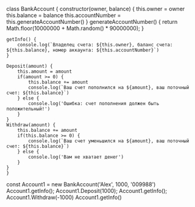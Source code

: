 class  BankAccount {
    constructor(owner, balance) {
        this.owner = owner
        this.balance = balance
        this.accountNumber = this.generateAccountNumber()
    }
    generateAccountNumber() {
        return Math.floor(10000000 + Math.random() * 90000000);
    }
    
    getInfo() {
        console.log(`Владелец счета: ${this.owner}, баланс счета: ${this.balance}, номер аккаунта: ${this.accountNumber}`)
    }

    Deposit(amount) {
        this.amount = amount
        if(amount >= 0) {
            this.balance += amount
            console.log(`Ваш счет пополнился на ${amount}, ваш поточный счет: ${this.balance}`)
        } else {
            console.log('Ошибка: счет пополнения должен быть положительный!')
        }
    }
    Withdraw(amount) {
        this.balance += amount
        if(this.balance >= 0) {
            console.log(`Ваш счет уменьшился на ${amount}, ваш поточный счет: ${this.balance}`)
        } else {
            console.log('Вам не хватает денег')
        }
    }
    }
const Account1 = new BankAccount('Alex', 1000, '009988')
Account1.getInfo();
Account1.Deposit(1000);
Account1.getInfo();
Account1.Withdraw(-1000)
Account1.getInfo()
